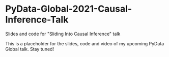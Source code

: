 # PyData-Global-2021-Causal-Inference-Talk
Slides and code for "Sliding Into Causal Inference" talk


This is a placeholder for the slides, code and video of my upcoming PyData Global talk. Stay tuned!
